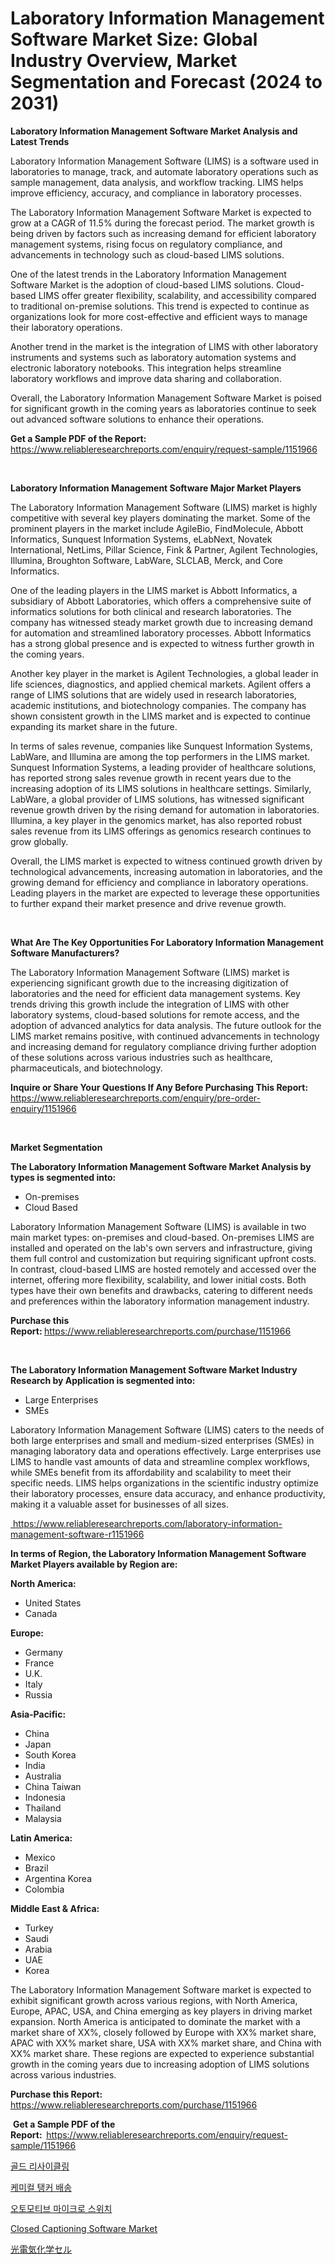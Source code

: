 <p><h1>Laboratory Information Management Software Market Size: Global Industry Overview, Market Segmentation and Forecast (2024 to 2031)</h1></p><p><strong>Laboratory Information Management Software Market Analysis and Latest Trends</strong></p>
<p><p>Laboratory Information Management Software (LIMS) is a software used in laboratories to manage, track, and automate laboratory operations such as sample management, data analysis, and workflow tracking. LIMS helps improve efficiency, accuracy, and compliance in laboratory processes.</p><p>The Laboratory Information Management Software Market is expected to grow at a CAGR of 11.5% during the forecast period. The market growth is being driven by factors such as increasing demand for efficient laboratory management systems, rising focus on regulatory compliance, and advancements in technology such as cloud-based LIMS solutions.</p><p>One of the latest trends in the Laboratory Information Management Software Market is the adoption of cloud-based LIMS solutions. Cloud-based LIMS offer greater flexibility, scalability, and accessibility compared to traditional on-premise solutions. This trend is expected to continue as organizations look for more cost-effective and efficient ways to manage their laboratory operations.</p><p>Another trend in the market is the integration of LIMS with other laboratory instruments and systems such as laboratory automation systems and electronic laboratory notebooks. This integration helps streamline laboratory workflows and improve data sharing and collaboration.</p><p>Overall, the Laboratory Information Management Software Market is poised for significant growth in the coming years as laboratories continue to seek out advanced software solutions to enhance their operations.</p></p>
<p><strong>Get a Sample PDF of the Report:&nbsp;</strong> <a href="https://www.reliableresearchreports.com/enquiry/request-sample/1151966">https://www.reliableresearchreports.com/enquiry/request-sample/1151966</a></p>
<p>&nbsp;</p>
<p><strong>Laboratory Information Management Software Major Market Players</strong></p>
<p><p>The Laboratory Information Management Software (LIMS) market is highly competitive with several key players dominating the market. Some of the prominent players in the market include AgileBio, FindMolecule, Abbott Informatics, Sunquest Information Systems, eLabNext, Novatek International, NetLims, Pillar Science, Fink & Partner, Agilent Technologies, Illumina, Broughton Software, LabWare, SLCLAB, Merck, and Core Informatics.</p><p>One of the leading players in the LIMS market is Abbott Informatics, a subsidiary of Abbott Laboratories, which offers a comprehensive suite of informatics solutions for both clinical and research laboratories. The company has witnessed steady market growth due to increasing demand for automation and streamlined laboratory processes. Abbott Informatics has a strong global presence and is expected to witness further growth in the coming years.</p><p>Another key player in the market is Agilent Technologies, a global leader in life sciences, diagnostics, and applied chemical markets. Agilent offers a range of LIMS solutions that are widely used in research laboratories, academic institutions, and biotechnology companies. The company has shown consistent growth in the LIMS market and is expected to continue expanding its market share in the future.</p><p>In terms of sales revenue, companies like Sunquest Information Systems, LabWare, and Illumina are among the top performers in the LIMS market. Sunquest Information Systems, a leading provider of healthcare solutions, has reported strong sales revenue growth in recent years due to the increasing adoption of its LIMS solutions in healthcare settings. Similarly, LabWare, a global provider of LIMS solutions, has witnessed significant revenue growth driven by the rising demand for automation in laboratories. Illumina, a key player in the genomics market, has also reported robust sales revenue from its LIMS offerings as genomics research continues to grow globally.</p><p>Overall, the LIMS market is expected to witness continued growth driven by technological advancements, increasing automation in laboratories, and the growing demand for efficiency and compliance in laboratory operations. Leading players in the market are expected to leverage these opportunities to further expand their market presence and drive revenue growth.</p></p>
<p>&nbsp;</p>
<p><strong>What Are The Key Opportunities For Laboratory Information Management Software Manufacturers?</strong></p>
<p><p>The Laboratory Information Management Software (LIMS) market is experiencing significant growth due to the increasing digitization of laboratories and the need for efficient data management systems. Key trends driving this growth include the integration of LIMS with other laboratory systems, cloud-based solutions for remote access, and the adoption of advanced analytics for data analysis. The future outlook for the LIMS market remains positive, with continued advancements in technology and increasing demand for regulatory compliance driving further adoption of these solutions across various industries such as healthcare, pharmaceuticals, and biotechnology.</p></p>
<p><strong>Inquire or Share Your Questions If Any Before Purchasing This Report:</strong> <a href="https://www.reliableresearchreports.com/enquiry/pre-order-enquiry/1151966">https://www.reliableresearchreports.com/enquiry/pre-order-enquiry/1151966</a></p>
<p>&nbsp;</p>
<p><strong>Market Segmentation</strong></p>
<p><strong>The Laboratory Information Management Software Market Analysis by types is segmented into:</strong></p>
<p><ul><li>On-premises</li><li>Cloud Based</li></ul></p>
<p><p>Laboratory Information Management Software (LIMS) is available in two main market types: on-premises and cloud-based. On-premises LIMS are installed and operated on the lab's own servers and infrastructure, giving them full control and customization but requiring significant upfront costs. In contrast, cloud-based LIMS are hosted remotely and accessed over the internet, offering more flexibility, scalability, and lower initial costs. Both types have their own benefits and drawbacks, catering to different needs and preferences within the laboratory information management industry.</p></p>
<p><strong>Purchase this Report:&nbsp;</strong><a href="https://www.reliableresearchreports.com/purchase/1151966">https://www.reliableresearchreports.com/purchase/1151966</a></p>
<p>&nbsp;</p>
<p><strong>The Laboratory Information Management Software Market Industry Research by Application is segmented into:</strong></p>
<p><ul><li>Large Enterprises</li><li>SMEs</li></ul></p>
<p><p>Laboratory Information Management Software (LIMS) caters to the needs of both large enterprises and small and medium-sized enterprises (SMEs) in managing laboratory data and operations effectively. Large enterprises use LIMS to handle vast amounts of data and streamline complex workflows, while SMEs benefit from its affordability and scalability to meet their specific needs. LIMS helps organizations in the scientific industry optimize their laboratory processes, ensure data accuracy, and enhance productivity, making it a valuable asset for businesses of all sizes.</p></p>
<p><a href="https://www.reliableresearchreports.com/laboratory-information-management-software-r1151966">&nbsp;https://www.reliableresearchreports.com/laboratory-information-management-software-r1151966</a></p>
<p><strong>In terms of Region, the Laboratory Information Management Software Market Players available by Region are:</strong></p>
<p>
    <p> <strong> North America: </strong>
        <ul>
            <li>United States</li>
            <li>Canada</li>
        </ul>
        </p> 
    <p> <strong> Europe: </strong>
        <ul>
            <li>Germany</li>
            <li>France</li>
            <li>U.K.</li>
            <li>Italy</li>
            <li>Russia</li>
        </ul>
        </p> 
    <p> <strong> Asia-Pacific: </strong>
        <ul>
            <li>China</li>
            <li>Japan</li>
            <li>South Korea</li>
            <li>India</li>
            <li>Australia</li>
            <li>China Taiwan</li>
            <li>Indonesia</li>
            <li>Thailand</li>
            <li>Malaysia</li>
        </ul>
        </p> 
    <p> <strong> Latin America: </strong>
        <ul>
            <li>Mexico</li>
            <li>Brazil</li>
            <li>Argentina Korea</li>
            <li>Colombia</li>
        </ul>
        </p> 
    <p> <strong> Middle East & Africa: </strong>
        <ul>
            <li>Turkey</li>
            <li>Saudi</li>
            <li>Arabia</li>
            <li>UAE</li>
            <li>Korea</li>
        </ul>
    </p>
    </p>
<p><p>The Laboratory Information Management Software market is expected to exhibit significant growth across various regions, with North America, Europe, APAC, USA, and China emerging as key players in driving market expansion. North America is anticipated to dominate the market with a market share of XX%, closely followed by Europe with XX% market share, APAC with XX% market share, USA with XX% market share, and China with XX% market share. These regions are expected to experience substantial growth in the coming years due to increasing adoption of LIMS solutions across various industries.</p></p>
<p><strong>Purchase this Report: </strong><a href="https://www.reliableresearchreports.com/purchase/1151966">https://www.reliableresearchreports.com/purchase/1151966</a></p>
<p>&nbsp;<strong>Get a Sample PDF of the Report:&nbsp;&nbsp;</strong><a href="https://www.reliableresearchreports.com/enquiry/request-sample/1151966">https://www.reliableresearchreports.com/enquiry/request-sample/1151966</a></p>
<p><strong></strong></p>
<p><p><a href="https://medium.com/@londonacobson5656/%EA%B8%88-%EC%9E%AC%ED%99%9C%EC%9A%A9-%EC%8B%9C%EC%9E%A5-%EA%B7%9C%EB%AA%A8-%EC%8B%9C%EC%9E%A5-%EC%A0%84%EB%A7%9D-%EB%B0%8F-%EC%8B%9C%EC%9E%A5-%EC%98%88%EC%B8%A1-2024%EB%85%84%EB%B6%80%ED%84%B0-2031%EB%85%84%EA%B9%8C%EC%A7%80-42a929299aac">골드 리사이클링</a></p><p><a href="https://medium.com/@dashawnrempel/%ED%99%94%ED%95%99-%ED%83%B1%EC%BB%A4-%EC%84%A0%EB%B0%95-%EC%9A%B4%EC%86%A1-%EC%8B%9C%EC%9E%A5-%EA%B2%BD%EC%9F%81-%EB%B6%84%EC%84%9D-%EC%8B%9C%EC%9E%A5-%EB%8F%99%ED%96%A5-%EB%B0%8F-2031%EB%85%84%EA%B9%8C%EC%A7%80%EC%9D%98-%EC%98%88%EC%B8%A1-eb0ce12dd941">케미컬 탱커 배송</a></p><p><a href="https://github.com/jntpkh496620/Market-Research-Report-List-2/blob/main/925388559059.md">오토모티브 마이크로 스위치</a></p><p><a href="https://github.com/NorbertYates/Market-Research-Report-List-5/blob/main/closed-captioning-software-market.md">Closed Captioning Software Market</a></p><p><a href="https://medium.com/@leeweir2009/%E5%86%99%E7%9C%9F%E9%9B%BB%E6%B0%97%E5%8C%96%E5%AD%A6%E3%82%BB%E3%83%AB%E5%B8%82%E5%A0%B4%E3%81%AE%E3%83%88%E3%83%AC%E3%83%B3%E3%83%89%E3%81%A8%E5%B8%82%E5%A0%B4%E5%88%86%E6%9E%90%E3%81%AF-2024%E5%B9%B4%E3%81%8B%E3%82%892031%E5%B9%B4%E3%81%BE%E3%81%A7%E3%81%AE%E6%9C%9F%E9%96%93%E3%81%AB%E4%BA%88%E6%B8%AC%E3%81%95%E3%82%8C%E3%81%A6%E3%81%84%E3%81%BE%E3%81%99-d740be3fb91c">光電気化学セル</a></p></p>